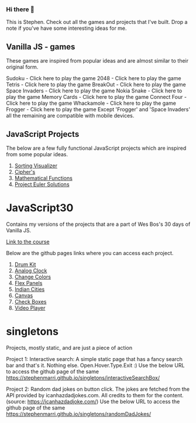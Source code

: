 ### Hi there 👋

<!--
**stephenmarri/stephenmarri** is a ✨ _special_ ✨ repository because its `README.md` (this file) appears on your GitHub profile.

Here are some ideas to get you started:

- 🔭 I’m currently working on ...
- 🌱 I’m currently learning ...
- 👯 I’m looking to collaborate on ...
- 🤔 I’m looking for help with ...
- 💬 Ask me about ...
- 📫 How to reach me: ...
- 😄 Pronouns: ...
- ⚡ Fun fact: ...
-->

This is Stephen. Check out all the games and projects that I've built. Drop a note if you've have some interesting ideas for me.


## Vanilla JS - games  
These games are inspired from popular ideas and are almost similar to their original form.  

Sudoku - Click here to play the game
2048 - Click here to play the game
Tetris - Click here to play the game
BreakOut - Click here to play the game
Space Invaders - Click here to play the game
Nokia Snake - Click here to play the game
Memory Cards - Click here to play the game
Connect Four - Click here to play the game
Whackamole - Click here to play the game
Frogger - Click here to play the game
Except 'Frogger' and 'Space Invaders' all the remaining are compatible with mobile devices.


## JavaScript Projects

The below are a few fully functional JavaScript projects which are inspired from some popular ideas.

 1. [Sorting Visualizer](https://stephenmarri.github.io/js_projects/sortingVisualizer/)
 2. [Cipher's](https://stephenmarri.github.io/js_projects/ciphers/)
 3. [Mathematical Functions](https://stephenmarri.github.io/js_projects/mathFunctions/)
 4. [Project Euler Solutions](https://stephenmarri.github.io/project_euler/site/)

# JavaScript30

Contains my versions of the projects that are a part of Wes Bos's 30 days of Vanilla JS.  

[Link to the course](https://www.youtube.com/playlist?list=PLu8EoSxDXHP6CGK4YVJhL_VWetA865GOH)
  
Below are the github pages links where you can access each project.    
  
1. [Drum Kit](https://stephenmarri.github.io/JavaScript30/01-DrumKit/)
2. [Analog Clock](https://stephenmarri.github.io/JavaScript30/02-AnalogClock/index.html)
3. [Change Colors](https://stephenmarri.github.io/JavaScript30/03-CSSVariables/)
4. [Flex Panels](https://stephenmarri.github.io/JavaScript30/05-FlexPanels/index.html)
5. [Indian Cities](https://stephenmarri.github.io/JavaScript30/06-TypeAhead/)
6. [Canvas](https://stephenmarri.github.io/JavaScript30/08-Canvas/)
7. [Check Boxes](https://stephenmarri.github.io/JavaScript30/10-CheckBoxes/)
8. [Video Player](https://stephenmarri.github.io/JavaScript30/11-VideoPlayer/)


# singletons
Projects, mostly static, and are just a piece of action

Project 1: Interactive search: A simple static page that has a fancy search bar and that's it. Nothing else. Open.Hover.Type.Exit :)
Use the below URL to access the github page of the same
https://stephenmarri.github.io/singletons/interactiveSearchBox/

Project 2: Random dad jokes on button click. The jokes are fetched from the API provided by icanhazdadjokes.com.
All credits to them for the content.(source: https://icanhazdadjoke.com/)
Use the below URL to access the github page of the same 
https://stephenmarri.github.io/singletons/randomDadJokes/
